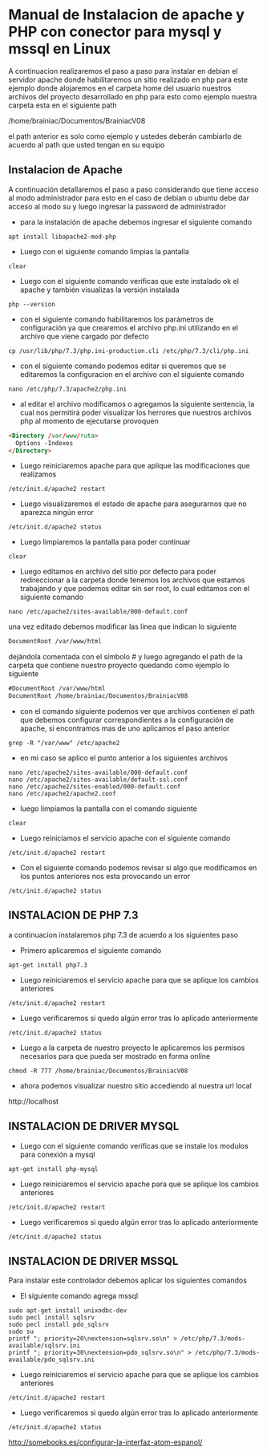 # Manual de Instalacion de apache y PHP con conector para mysql y mssql en Linux #

A continuacion realizaremos el paso a paso para instalar en debian
el servidor apache donde habilitaremos un sitio realizado en php para este ejemplo donde alojaremos en el carpeta home del usuario nuestros archivos del proyecto desarrollado en php
para esto como ejemplo nuestra carpeta esta en el siguiente path

/home/brainiac/Documentos/BrainiacV08

el path anterior es solo como ejemplo y ustedes deberán cambiarlo de acuerdo al path que usted tengan en su equipo

## Instalacion de Apache ##

A continuación detallaremos el paso a paso considerando que tiene acceso al modo administrador para esto en el caso de debian o ubuntu debe dar acceso al modo su y luego ingresar la password de administrador

* para la instalación de apache debemos ingresar el siguiente comando

`apt install libapache2-mod-php`

* Luego con el siguiente comando limpias la pantalla

`clear`

* Luego con el siguiente comando verificas que este instalado ok el apache y también visualizas la versión instalada

`php --version`

* con el siguiente comando habilitaremos los parámetros de configuración ya que crearemos el archivo php.ini utilizando en el archivo que viene cargado por defecto

`cp /usr/lib/php/7.3/php.ini-production.cli /etc/php/7.3/cli/php.ini`

* con el siguiente comando podemos editar si queremos que se editaremos la configuracion en el archivo con el siguiente comando

`nano /etc/php/7.3/apache2/php.ini`

* al editar el archivo modificamos o agregamos la siguiente sentencia, la cual nos permitirá poder visualizar los herrores que nuestros archivos php al momento de ejecutarse provoquen
```html
<Directory /var/www/ruta>
  Options -Indexes
</Directory>
```

* Luego reiniciaremos apache para que aplique las modificaciones que realizamos

`/etc/init.d/apache2 restart`

* Luego visualizaremos el estado de apache para asegurarnos que no aparezca ningún error

`/etc/init.d/apache2 status`

* Luego limpiaremos la pantalla para poder continuar

`clear`

* Luego editamos en archivo del sitio por defecto para poder redireccionar a la carpeta donde tenemos los archivos que estamos trabajando y que podemos editar sin ser root, lo cual editamos con el siguiente comando

`nano /etc/apache2/sites-available/000-default.conf`

una vez editado debemos modificar las linea que indican lo siguiente

```html
DocumentRoot /var/www/html
```
dejándola comentada con el símbolo # y luego agregando el path de la carpeta que contiene nuestro proyecto quedando como ejemplo lo siguiente
```html
#DocumentRoot /var/www/html
DocumentRoot /home/brainiac/Documentos/BrainiacV08
```
* con el comando siguiente podemos ver que archivos contienen el path que debemos configurar correspondientes a la configuración de apache, si encontramos mas de uno aplicamos el paso anterior

`grep -R "/var/www" /etc/apache2`

 * en mi caso se aplico el punto anterior  a los siguientes archivos
```
nano /etc/apache2/sites-available/000-default.conf
nano /etc/apache2/sites-available/default-ssl.conf
nano /etc/apache2/sites-enabled/000-default.conf
nano /etc/apache2/apache2.conf
```
* luego limpiamos la pantalla  con el comando siguiente

`clear`

* Luego reiniciamos el servicio apache con el siguiente comando

`/etc/init.d/apache2 restart`

* Con el siguiente comando podemos revisar si algo que modificamos en los puntos anteriores nos esta provocando un error

`/etc/init.d/apache2 status`

## INSTALACION DE PHP 7.3 ##

a continuacion instalaremos php 7.3 de acuerdo a los siguientes paso

* Primero aplicaremos el siguiente comando

`apt-get install php7.3`

* Luego reiniciaremos el servicio apache para que se aplique los cambios anteriores

`/etc/init.d/apache2 restart`

* Luego verificaremos si quedo algún error tras lo aplicado anteriormente

`/etc/init.d/apache2 status`

* Luego a la carpeta de nuestro proyecto le aplicaremos los permisos necesarios para que pueda ser mostrado en forma online

`chmod -R 777 /home/brainiac/Documentos/BrainiacV08`

* ahora podemos visualizar nuestro sitio accediendo al nuestra url local

http://localhost

## INSTALACION DE DRIVER MYSQL ##

* Luego con el siguiente comando verificas que se instale los modulos para conexión a mysql

`apt-get install php-mysql`

* Luego reiniciaremos el servicio apache para que se aplique los cambios anteriores

`/etc/init.d/apache2 restart`

* Luego verificaremos si quedo algún error tras lo aplicado anteriormente

`/etc/init.d/apache2 status`



## INSTALACION DE DRIVER MSSQL ##
Para instalar este controlador debemos aplicar los siguientes comandos

* El siguiente comando agrega mssql

```
sudo apt-get install unixodbc-dev
sudo pecl install sqlsrv
sudo pecl install pdo_sqlsrv
sudo su
printf "; priority=20\nextension=sqlsrv.so\n" > /etc/php/7.3/mods-available/sqlsrv.ini
printf "; priority=30\nextension=pdo_sqlsrv.so\n" > /etc/php/7.3/mods-available/pdo_sqlsrv.ini
```
* Luego reiniciaremos el servicio apache para que se aplique los cambios anteriores

`/etc/init.d/apache2 restart`

* Luego verificaremos si quedo algún error tras lo aplicado anteriormente

`/etc/init.d/apache2 status`




http://somebooks.es/configurar-la-interfaz-atom-espanol/
